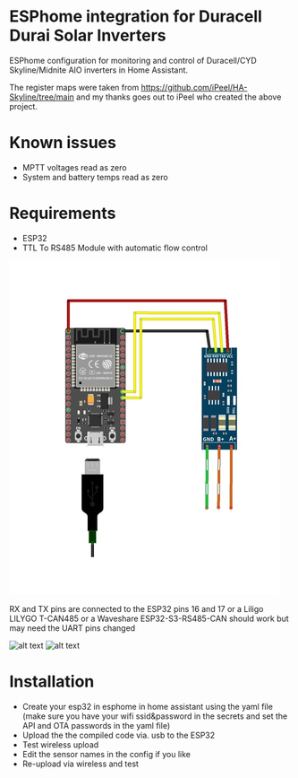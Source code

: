 # ESPhome integration for Duracell Durai Solar Inverters

ESPhome configuration for monitoring and control of Duracell/CYD Skyline/Midnite AIO inverters in Home Assistant. 

The register maps were taken from https://github.com/iPeel/HA-Skyline/tree/main
and my thanks goes out to iPeel who created the above project.


# Known issues
* MPTT voltages read as zero
* System and battery temps read as zero



# Requirements

*    ESP32
*    TTL To RS485 Module with automatic flow control

![alt text](https://github.com/gi1mic/homeassistant_durai/blob/main/images/rs485%20connection.jpg "RS485 Wiring")

RX and TX pins are connected to the ESP32 pins 16 and 17 or a Liligo LILYGO T-CAN485 or a Waveshare ESP32-S3-RS485-CAN should work but may need the UART pins changed

![alt text](https://github.com/gi1mic/homeassistant_durai/blob/main/images/ESP32-S3-RS485-CAN.avif "Waveshare ESP32-S3-RS485-CAN")
![alt text](https://github.com/gi1mic/homeassistant_durai/blob/main/images/LILYGO%20T-CAN485%20ESP32%20CAN%20RS-485.avif "Lilygo")


# Installation

*    Create your esp32 in esphome in home assistant using the yaml file (make sure you have your wifi ssid&password in the secrets and set the API and OTA passwords in the yaml file)
*    Upload the the compiled code via. usb to the ESP32
*    Test wireless upload
*    Edit the sensor names in the config if you like
*    Re-upload via wireless and test
